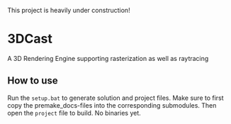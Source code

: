 This project is heavily under construction!
# 3DCast
A 3D Rendering Engine supporting rasterization as well as raytracing

## How to use
Run the ```setup.bat``` to generate solution and project files. Make sure to first copy the premake_docs-files into the corresponding submodules. Then open the ```project``` file to build. No binaries yet.
